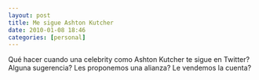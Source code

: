 ```yaml
---
layout: post
title: Me sigue Ashton Kutcher
date: 2010-01-08 18:46
categories: [personal]
---
```

Qué hacer cuando una celebrity como Ashton Kutcher te sigue en Twitter? Alguna sugerencia? Les proponemos una alianza? Le vendemos la cuenta?
